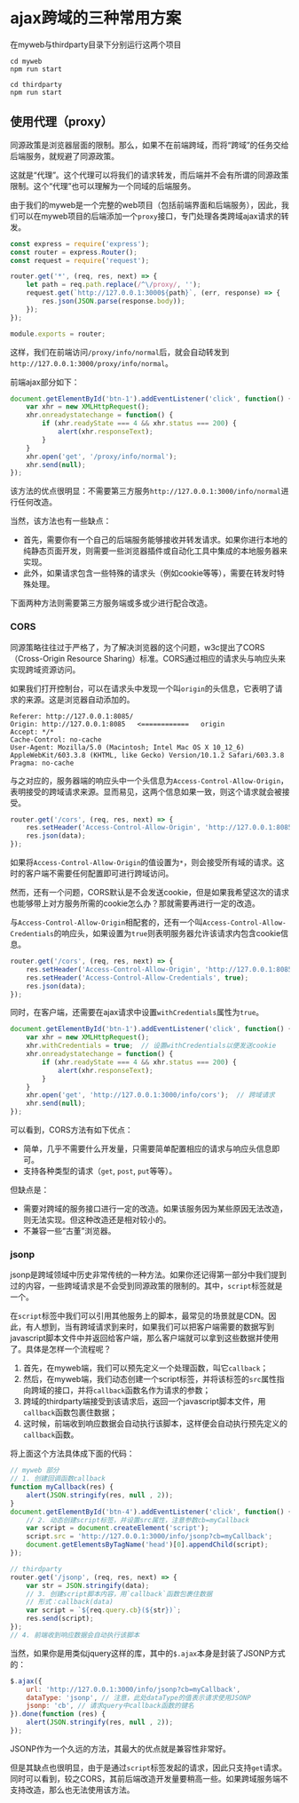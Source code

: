 # ajax跨域的三种常用方案
在myweb与thirdparty目录下分别运行这两个项目
```
cd myweb
npm run start
```
```
cd thirdparty
npm run start
```

## 使用代理（proxy）
同源政策是浏览器层面的限制。那么，如果不在前端跨域，而将“跨域”的任务交给后端服务，就规避了同源政策。

这就是“代理”。这个代理可以将我们的请求转发，而后端并不会有所谓的同源政策限制。这个“代理”也可以理解为一个同域的后端服务。

由于我们的myweb是一个完整的web项目（包括前端界面和后端服务），因此，我们可以在myweb项目的后端添加一个`proxy`接口，专门处理各类跨域ajax请求的转发。
```javascript
const express = require('express');
const router = express.Router();
const request = require('request');

router.get('*', (req, res, next) => {
    let path = req.path.replace(/^\/proxy/, '');
    request.get(`http://127.0.0.1:3000${path}`, (err, response) => {
        res.json(JSON.parse(response.body));
    });
});

module.exports = router;
```
这样，我们在前端访问`/proxy/info/normal`后，就会自动转发到`http://127.0.0.1:3000/proxy/info/normal`。

前端ajax部分如下：
```javascript
document.getElementById('btn-1').addEventListener('click', function() {
    var xhr = new XMLHttpRequest();
    xhr.onreadystatechange = function() {
        if (xhr.readyState === 4 && xhr.status === 200) {
            alert(xhr.responseText);
        }
    }
    xhr.open('get', '/proxy/info/normal');
    xhr.send(null);
});
```
该方法的优点很明显：不需要第三方服务`http://127.0.0.1:3000/info/normal`进行任何改造。

当然，该方法也有一些缺点：
- 首先，需要你有一个自己的后端服务能够接收并转发请求。如果你进行本地的纯静态页面开发，则需要一些浏览器插件或自动化工具中集成的本地服务器来实现。
- 此外，如果请求包含一些特殊的请求头（例如cookie等等），需要在转发时特殊处理。

下面两种方法则需要第三方服务端或多或少进行配合改造。

### CORS
同源策略往往过于严格了，为了解决浏览器的这个问题，w3c提出了CORS（Cross-Origin Resource Sharing）标准。CORS通过相应的请求头与响应头来实现跨域资源访问。

如果我们打开控制台，可以在请求头中发现一个叫`origin`的头信息，它表明了请求的来源。这是浏览器自动添加的。
```
Referer: http://127.0.0.1:8085/
Origin: http://127.0.0.1:8085   <============   origin
Accept: */*
Cache-Control: no-cache
User-Agent: Mozilla/5.0 (Macintosh; Intel Mac OS X 10_12_6) AppleWebKit/603.3.8 (KHTML, like Gecko) Version/10.1.2 Safari/603.3.8
Pragma: no-cache
```
与之对应的，服务器端的响应头中一个头信息为`Access-Control-Allow-Origin`，表明接受的跨域请求来源。显而易见，这两个信息如果一致，则这个请求就会被接受。
```javascript
router.get('/cors', (req, res, next) => {
    res.setHeader('Access-Control-Allow-Origin', 'http://127.0.0.1:8085');
    res.json(data);
});
```
如果将`Access-Control-Allow-Origin`的值设置为`*`，则会接受所有域的请求。这时的客户端不需要任何配置即可进行跨域访问。

然而，还有一个问题，CORS默认是不会发送cookie，但是如果我希望这次的请求也能够带上对方服务所需的cookie怎么办？那就需要再进行一定的改造。

与`Access-Control-Allow-Origin`相配套的，还有一个叫`Access-Control-Allow-Credentials`的响应头，如果设置为`true`则表明服务器允许该请求内包含cookie信息。
```javascript
router.get('/cors', (req, res, next) => {
    res.setHeader('Access-Control-Allow-Origin', 'http://127.0.0.1:8085');
    res.setHeader('Access-Control-Allow-Credentials', true);
    res.json(data);
});
```
同时，在客户端，还需要在ajax请求中设置`withCredentials`属性为`true`。
```javascript
document.getElementById('btn-1').addEventListener('click', function() {
    var xhr = new XMLHttpRequest();
    xhr.withCredentials = true;  // 设置withCredentials以便发送cookie
    xhr.onreadystatechange = function() {
        if (xhr.readyState === 4 && xhr.status === 200) {
            alert(xhr.responseText);
        }
    }
    xhr.open('get', 'http://127.0.0.1:3000/info/cors');  // 跨域请求
    xhr.send(null);
});
```
可以看到，CORS方法有如下优点：
- 简单，几乎不需要什么开发量，只需要简单配置相应的请求与响应头信息即可。
- 支持各种类型的请求（`get`, `post`, `put`等等）。

但缺点是：
- 需要对跨域的服务接口进行一定的改造。如果该服务因为某些原因无法改造，则无法实现。但这种改造还是相对较小的。
- 不兼容一些“古董”浏览器。

### jsonp
jsonp是跨域领域中历史非常传统的一种方法。如果你还记得第一部分中我们提到过的内容，一些跨域请求是不会受到同源政策的限制的。其中，`script`标签就是一个。

在`script`标签中我们可以引用其他服务上的脚本，最常见的场景就是CDN。因此，有人想到，当有跨域请求到来时，如果我们可以把客户端需要的数据写到javascript脚本文件中并返回给客户端，那么客户端就可以拿到这些数据并使用了。具体是怎样一个流程呢？
1. 首先，在myweb端，我们可以预先定义一个处理函数，叫它`callback`；
2. 然后，在myweb端，我们动态创建一个script标签，并将该标签的`src`属性指向跨域的接口，并将`callback`函数名作为请求的参数；
3. 跨域的thirdparty端接受到该请求后，返回一个javascript脚本文件，用`callback`函数包裹住数据；
4. 这时候，前端收到响应数据会自动执行该脚本，这样便会自动执行预先定义的`callback`函数。

将上面这个方法具体成下面的代码：
```javascript
// myweb 部分
// 1. 创建回调函数callback
function myCallback(res) {
    alert(JSON.stringify(res, null , 2));
}
document.getElementById('btn-4').addEventListener('click', function() {
    // 2. 动态创建script标签，并设置src属性，注意参数cb=myCallback
    var script = document.createElement('script');
    script.src = 'http://127.0.0.1:3000/info/jsonp?cb=myCallback';
    document.getElementsByTagName('head')[0].appendChild(script);
});
```
```javascript
// thirdparty
router.get('/jsonp', (req, res, next) => {
    var str = JSON.stringify(data);
    // 3. 创建script脚本内容，用`callback`函数包裹住数据
    // 形式：callback(data)
    var script = `${req.query.cb}(${str})`;
    res.send(script);
});
// 4. 前端收到响应数据会自动执行该脚本
```
当然，如果你是用类似jquery这样的库，其中的`$.ajax`本身是封装了JSONP方式的：
```javascript
$.ajax({
    url: 'http://127.0.0.1:3000/info/jsonp?cb=myCallback',
    dataType: 'jsonp', // 注意，此处dataType的值表示请求使用JSONP
    jsonp: 'cb', // 请求query中callback函数的键名
}).done(function (res) {
    alert(JSON.stringify(res, null , 2));
});
```
JSONP作为一个久远的方法，其最大的优点就是兼容性非常好。

但是其缺点也很明显，由于是通过`script`标签发起的请求，因此只支持`get`请求。同时可以看到，较之CORS，其前后端改造开发量要稍高一些。如果跨域服务端不支持改造，那么也无法使用该方法。
